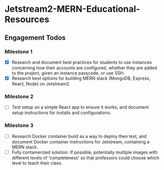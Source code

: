 # Jetstream2-MERN-Educational-Resources

## Engagement Todos

### Milestone 1
- [x] Research and document best practices for students to use instances concerning how their accounts are configured, whether they are added to the project, given an instance passcode, or use SSH.
- [x] Research best options for building MERN stack (MongoDB, Express, React, Node) on Jetstream2.

### Milestone 2
- [ ] Test setup on a simple React app to ensure it works, and document setup instructions for installs and configurations.

### Milestone 3
- [ ] Research Docker container build as a way to deploy then test, and document Docker container instructions for Jetstream, containing a MERN stack.
- [ ] Fully containerized solution. If possible, potentially multiple images with different levels of ‘completeness’ so that professors could choose which level to teach their class.
